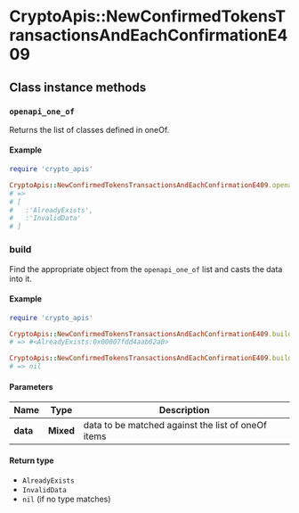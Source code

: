# CryptoApis::NewConfirmedTokensTransactionsAndEachConfirmationE409

## Class instance methods

### `openapi_one_of`

Returns the list of classes defined in oneOf.

#### Example

```ruby
require 'crypto_apis'

CryptoApis::NewConfirmedTokensTransactionsAndEachConfirmationE409.openapi_one_of
# =>
# [
#   :'AlreadyExists',
#   :'InvalidData'
# ]
```

### build

Find the appropriate object from the `openapi_one_of` list and casts the data into it.

#### Example

```ruby
require 'crypto_apis'

CryptoApis::NewConfirmedTokensTransactionsAndEachConfirmationE409.build(data)
# => #<AlreadyExists:0x00007fdd4aab02a0>

CryptoApis::NewConfirmedTokensTransactionsAndEachConfirmationE409.build(data_that_doesnt_match)
# => nil
```

#### Parameters

| Name | Type | Description |
| ---- | ---- | ----------- |
| **data** | **Mixed** | data to be matched against the list of oneOf items |

#### Return type

- `AlreadyExists`
- `InvalidData`
- `nil` (if no type matches)


